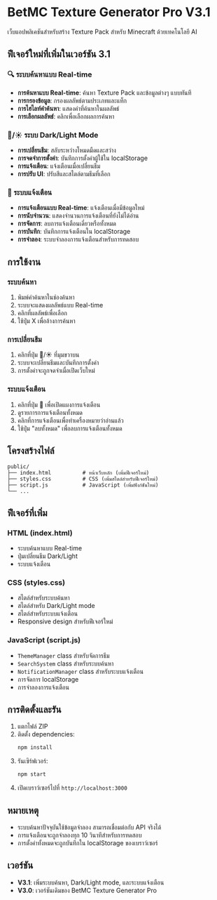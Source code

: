 # BetMC Texture Generator Pro V3.1

เว็บแอปพลิเคชันสำหรับสร้าง Texture Pack สำหรับ Minecraft ด้วยเทคโนโลยี AI

## ฟีเจอร์ใหม่ที่เพิ่มในเวอร์ชัน 3.1

### 🔍 ระบบค้นหาแบบ Real-time
- **การค้นหาแบบ Real-time**: ค้นหา Texture Pack และข้อมูลต่างๆ แบบทันที
- **การกรองข้อมูล**: กรองผลลัพธ์ตามประเภทและแท็ก
- **การไฮไลท์คำค้นหา**: แสดงคำที่ค้นหาในผลลัพธ์
- **การเลือกผลลัพธ์**: คลิกเพื่อเลือกผลการค้นหา

### 🌙/☀️ ระบบ Dark/Light Mode
- **การเปลี่ยนธีม**: สลับระหว่างโหมดมืดและสว่าง
- **การจดจำการตั้งค่า**: บันทึกการตั้งค่าผู้ใช้ใน localStorage
- **การแจ้งเตือน**: แจ้งเตือนเมื่อเปลี่ยนธีม
- **การปรับ UI**: ปรับสีและสไตล์ตามธีมที่เลือก

### 🔔 ระบบแจ้งเตือน
- **การแจ้งเตือนแบบ Real-time**: แจ้งเตือนเมื่อมีข้อมูลใหม่
- **การนับจำนวน**: แสดงจำนวนการแจ้งเตือนที่ยังไม่ได้อ่าน
- **การจัดการ**: ลบการแจ้งเตือนเดี่ยวหรือทั้งหมด
- **การบันทึก**: บันทึกการแจ้งเตือนใน localStorage
- **การจำลอง**: ระบบจำลองการแจ้งเตือนสำหรับการทดสอบ

## การใช้งาน

### ระบบค้นหา
1. พิมพ์คำค้นหาในช่องค้นหา
2. ระบบจะแสดงผลลัพธ์แบบ Real-time
3. คลิกที่ผลลัพธ์เพื่อเลือก
4. ใช้ปุ่ม X เพื่อล้างการค้นหา

### การเปลี่ยนธีม
1. คลิกที่ปุ่ม 🌙/☀️ ที่มุมขวาบน
2. ระบบจะเปลี่ยนธีมและบันทึกการตั้งค่า
3. การตั้งค่าจะถูกจดจำเมื่อเปิดเว็บใหม่

### ระบบแจ้งเตือน
1. คลิกที่ปุ่ม 🔔 เพื่อเปิดแผงการแจ้งเตือน
2. ดูรายการการแจ้งเตือนทั้งหมด
3. คลิกที่การแจ้งเตือนเพื่อทำเครื่องหมายว่าอ่านแล้ว
4. ใช้ปุ่ม "ลบทั้งหมด" เพื่อลบการแจ้งเตือนทั้งหมด

## โครงสร้างไฟล์

```
public/
├── index.html          # หน้าเว็บหลัก (เพิ่มฟีเจอร์ใหม่)
├── styles.css          # CSS (เพิ่มสไตล์สำหรับฟีเจอร์ใหม่)
├── script.js           # JavaScript (เพิ่มฟังก์ชันใหม่)
└── ...
```

## ฟีเจอร์ที่เพิ่ม

### HTML (index.html)
- ระบบค้นหาแบบ Real-time
- ปุ่มเปลี่ยนธีม Dark/Light
- ระบบแจ้งเตือน

### CSS (styles.css)
- สไตล์สำหรับระบบค้นหา
- สไตล์สำหรับ Dark/Light mode
- สไตล์สำหรับระบบแจ้งเตือน
- Responsive design สำหรับฟีเจอร์ใหม่

### JavaScript (script.js)
- `ThemeManager` class สำหรับจัดการธีม
- `SearchSystem` class สำหรับระบบค้นหา
- `NotificationManager` class สำหรับระบบแจ้งเตือน
- การจัดการ localStorage
- การจำลองการแจ้งเตือน

## การติดตั้งและรัน

1. แตกไฟล์ ZIP
2. ติดตั้ง dependencies:
   ```bash
   npm install
   ```
3. รันเซิร์ฟเวอร์:
   ```bash
   npm start
   ```
4. เปิดเบราว์เซอร์ไปที่ `http://localhost:3000`

## หมายเหตุ

- ระบบค้นหาปัจจุบันใช้ข้อมูลจำลอง สามารถเชื่อมต่อกับ API จริงได้
- การแจ้งเตือนจะถูกจำลองทุก 10 วินาทีสำหรับการทดสอบ
- การตั้งค่าทั้งหมดจะถูกบันทึกใน localStorage ของเบราว์เซอร์

## เวอร์ชัน

- **V3.1**: เพิ่มระบบค้นหา, Dark/Light mode, และระบบแจ้งเตือน
- **V3.0**: เวอร์ชันเดิมของ BetMC Texture Generator Pro
